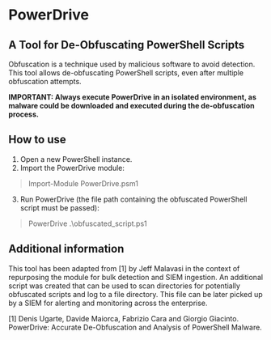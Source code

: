 # PowerDrive
## A Tool for De-Obfuscating PowerShell Scripts

Obfuscation is a technique used by malicious software to avoid detection. This tool allows de-obfuscating PowerShell scripts, even after multiple obfuscation attempts.

**IMPORTANT: Always execute PowerDrive in an isolated environment, as malware could be downloaded and executed during the de-obfuscation process.**

## How to use

1. Open a new PowerShell instance.
2. Import the PowerDrive module:
> Import-Module PowerDrive.psm1
3. Run PowerDrive (the file path containing the obfuscated PowerShell script must be passed):
> PowerDrive .\obfuscated_script.ps1

## Additional information
This tool has been adapted from [1] by Jeff Malavasi in the context of repurposing the module for bulk detection and SIEM ingestion. An additional script was created that can be used to scan directories for potentially obfuscated scripts and log to a file directory. This file can be later picked up by a SIEM for alerting and monitoring across the enterprise.

[1] Denis Ugarte, Davide Maiorca, Fabrizio Cara and Giorgio Giacinto. PowerDrive: Accurate De-Obfuscation and Analysis of PowerShell Malware.
